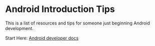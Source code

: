 # Android Introduction Tips
This is a list of resources and tips for someone just beginning Android development.


Start Here: [Android developer docs](http://developer.android.com/develop/index.html)

